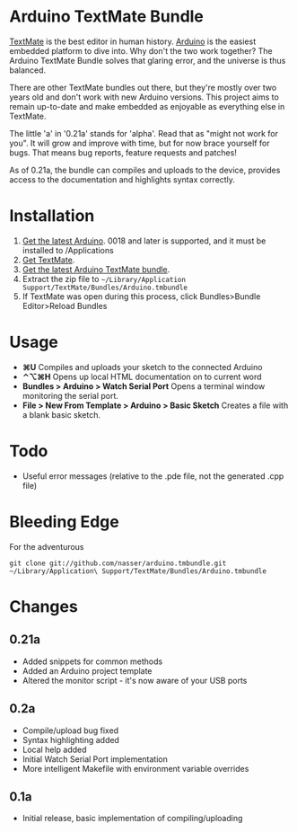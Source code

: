 Arduino TextMate Bundle
=======================
[TextMate](http://macromates.com) is the best editor in human history. [Arduino](http://arduino.cc) is the easiest embedded platform to dive into. Why don't the two work together? The Arduino TextMate Bundle solves that glaring error, and the universe is thus balanced.

There are other TextMate bundles out there, but they're mostly over two years old and don't work with new Arduino versions. This project aims to remain up-to-date and make embedded as enjoyable as everything else in TextMate.

The little 'a' in '0.21a' stands for 'alpha'. Read that as "might not work for you". It will grow and improve with time, but for now brace yourself for bugs. That means bug reports, feature requests and patches!

As of 0.21a, the bundle can compiles and uploads to the device, provides access to the documentation and highlights syntax correctly.

Installation
============
1. [Get the latest Arduino](http://arduino.cc/en/Guide/MacOSX). 0018 and later is supported, and it must be installed to /Applications
2. [Get TextMate](http://macromates.com/).
3. [Get the latest Arduino TextMate bundle](https://github.com/nasser/arduino.tmbundle/zipball/master).
4. Extract the zip file to `~/Library/Application Support/TextMate/Bundles/Arduino.tmbundle`
5. If TextMate was open during this process, click Bundles>Bundle Editor>Reload Bundles

Usage
=====
* **⌘U** Compiles and uploads your sketch to the connected Arduino
* **⌃⌥⌘H** Opens up local HTML documentation on to current word
* **Bundles > Arduino > Watch Serial Port** Opens a terminal window monitoring the serial port.
* **File > New From Template > Arduino > Basic Sketch** Creates a file with a blank basic sketch.

Todo
====
* Useful error messages (relative to the .pde file, not the generated .cpp file)

Bleeding Edge
=============
For the adventurous

    git clone git://github.com/nasser/arduino.tmbundle.git ~/Library/Application\ Support/TextMate/Bundles/Arduino.tmbundle
    
Changes
=======
0.21a
----
* Added snippets for common methods
* Added an Arduino project template
* Altered the monitor script - it's now aware of your USB ports

0.2a
----
* Compile/upload bug fixed
* Syntax highlighting added
* Local help added
* Initial Watch Serial Port implementation
* More intelligent Makefile with environment variable overrides

0.1a
----
* Initial release, basic implementation of compiling/uploading